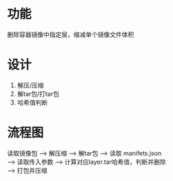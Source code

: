 # 功能
删除容器镜像中指定层，缩减单个镜像文件体积

# 设计
1. 解压/压缩
2. 解tar包/打tar包
3. 哈希值判断

# 流程图

读取镜像包 --> 解压缩 --> 解tar包 --> 读取 manifets.json   
--> 读取传入参数 --> 计算对应layer.tar哈希值，判断并删除  
--> 打包并压缩